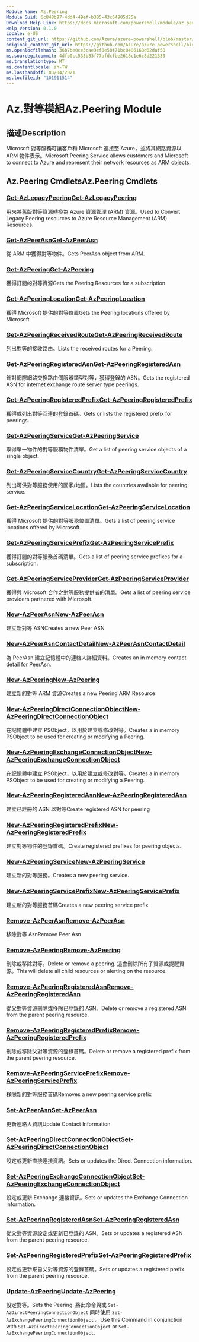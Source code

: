```yaml
---
Module Name: Az.Peering
Module Guid: 6c848b97-4dd4-49ef-b385-43c64905d25a
Download Help Link: https://docs.microsoft.com/powershell/module/az.peering.md
Help Version: 0.1.0
Locale: e-US
content_git_url: https://github.com/Azure/azure-powershell/blob/master/src/Peering/Peering/help/Az.Peering.md
original_content_git_url: https://github.com/Azure/azure-powershell/blob/master/src/Peering/Peering/help/Az.Peering.md
ms.openlocfilehash: 36b7be0ce3cae3ef0e58f71bc8486168d02daf50
ms.sourcegitcommit: 4dfb0cc533b83f77afdcfbe2618c1e6c8d221330
ms.translationtype: MT
ms.contentlocale: zh-TW
ms.lasthandoff: 03/04/2021
ms.locfileid: "101911514"
---
```

# <span data-ttu-id="6be07-101">Az.對等模組</span><span class="sxs-lookup"><span data-stu-id="6be07-101">Az.Peering Module</span></span>
## <span data-ttu-id="6be07-102">描述</span><span class="sxs-lookup"><span data-stu-id="6be07-102">Description</span></span>
<span data-ttu-id="6be07-103">Microsoft 對等服務可讓客戶和 Microsoft 連接至 Azure，並將其網路資源以 ARM 物件表示。</span><span class="sxs-lookup"><span data-stu-id="6be07-103">Microsoft Peering Service allows customers and Microsoft to connect to Azure and represent their network resources as ARM objects.</span></span>

## <span data-ttu-id="6be07-104">Az.Peering Cmdlets</span><span class="sxs-lookup"><span data-stu-id="6be07-104">Az.Peering Cmdlets</span></span>
### [<span data-ttu-id="6be07-105">Get-AzLegacyPeering</span><span class="sxs-lookup"><span data-stu-id="6be07-105">Get-AzLegacyPeering</span></span>](Get-AzLegacyPeering.md)
<span data-ttu-id="6be07-106">用來將舊版對等資源轉換為 Azure 資源管理 (ARM) 資源。</span><span class="sxs-lookup"><span data-stu-id="6be07-106">Used to Convert Legacy Peering resources to Azure Resource Management (ARM) Resources.</span></span> 

### [<span data-ttu-id="6be07-107">Get-AzPeerAsn</span><span class="sxs-lookup"><span data-stu-id="6be07-107">Get-AzPeerAsn</span></span>](Get-AzPeerAsn.md)
<span data-ttu-id="6be07-108">從 ARM 中獲得對等物件。</span><span class="sxs-lookup"><span data-stu-id="6be07-108">Gets PeerAsn object from ARM.</span></span>

### [<span data-ttu-id="6be07-109">Get-AzPeering</span><span class="sxs-lookup"><span data-stu-id="6be07-109">Get-AzPeering</span></span>](Get-AzPeering.md)
<span data-ttu-id="6be07-110">獲得訂閱的對等資源</span><span class="sxs-lookup"><span data-stu-id="6be07-110">Gets the Peering Resources for a subscription</span></span>

### [<span data-ttu-id="6be07-111">Get-AzPeeringLocation</span><span class="sxs-lookup"><span data-stu-id="6be07-111">Get-AzPeeringLocation</span></span>](Get-AzPeeringLocation.md)
<span data-ttu-id="6be07-112">獲得 Microsoft 提供的對等位置</span><span class="sxs-lookup"><span data-stu-id="6be07-112">Gets the Peering locations offered by Microsoft</span></span>

### [<span data-ttu-id="6be07-113">Get-AzPeeringReceivedRoute</span><span class="sxs-lookup"><span data-stu-id="6be07-113">Get-AzPeeringReceivedRoute</span></span>](Get-AzPeeringReceivedRoute.md)
<span data-ttu-id="6be07-114">列出對等的接收路由。</span><span class="sxs-lookup"><span data-stu-id="6be07-114">Lists the received routes for a Peering.</span></span>

### [<span data-ttu-id="6be07-115">Get-AzPeeringRegisteredAsn</span><span class="sxs-lookup"><span data-stu-id="6be07-115">Get-AzPeeringRegisteredAsn</span></span>](Get-AzPeeringRegisteredAsn.md)
<span data-ttu-id="6be07-116">針對網際網路交換路由伺服器類型對等，獲得登錄的 ASN。</span><span class="sxs-lookup"><span data-stu-id="6be07-116">Gets the registered ASN for internet exchange route server type peerings.</span></span>

### [<span data-ttu-id="6be07-117">Get-AzPeeringRegisteredPrefix</span><span class="sxs-lookup"><span data-stu-id="6be07-117">Get-AzPeeringRegisteredPrefix</span></span>](Get-AzPeeringRegisteredPrefix.md)
<span data-ttu-id="6be07-118">獲得或列出對等互連的登錄首碼。</span><span class="sxs-lookup"><span data-stu-id="6be07-118">Gets or lists the registered prefix for peerings.</span></span>

### [<span data-ttu-id="6be07-119">Get-AzPeeringService</span><span class="sxs-lookup"><span data-stu-id="6be07-119">Get-AzPeeringService</span></span>](Get-AzPeeringService.md)
<span data-ttu-id="6be07-120">取得單一物件的對等服務物件清單。</span><span class="sxs-lookup"><span data-stu-id="6be07-120">Get a list of peering service objects of a single object.</span></span>

### [<span data-ttu-id="6be07-121">Get-AzPeeringServiceCountry</span><span class="sxs-lookup"><span data-stu-id="6be07-121">Get-AzPeeringServiceCountry</span></span>](Get-AzPeeringServiceCountry.md)
<span data-ttu-id="6be07-122">列出可供對等服務使用的國家/地區。</span><span class="sxs-lookup"><span data-stu-id="6be07-122">Lists the countries available for peering service.</span></span>

### [<span data-ttu-id="6be07-123">Get-AzPeeringServiceLocation</span><span class="sxs-lookup"><span data-stu-id="6be07-123">Get-AzPeeringServiceLocation</span></span>](Get-AzPeeringServiceLocation.md)
<span data-ttu-id="6be07-124">獲得 Microsoft 提供的對等服務位置清單。</span><span class="sxs-lookup"><span data-stu-id="6be07-124">Gets a list of peering service locations offered by Microsoft.</span></span>

### [<span data-ttu-id="6be07-125">Get-AzPeeringServicePrefix</span><span class="sxs-lookup"><span data-stu-id="6be07-125">Get-AzPeeringServicePrefix</span></span>](Get-AzPeeringServicePrefix.md)
<span data-ttu-id="6be07-126">獲得訂閱的對等服務首碼清單。</span><span class="sxs-lookup"><span data-stu-id="6be07-126">Gets a list of peering service prefixes for a subscription.</span></span>

### [<span data-ttu-id="6be07-127">Get-AzPeeringServiceProvider</span><span class="sxs-lookup"><span data-stu-id="6be07-127">Get-AzPeeringServiceProvider</span></span>](Get-AzPeeringServiceProvider.md)
<span data-ttu-id="6be07-128">獲得與 Microsoft 合作之對等服務提供者的清單。</span><span class="sxs-lookup"><span data-stu-id="6be07-128">Gets a list of peering service providers partnered with Microsoft.</span></span>

### [<span data-ttu-id="6be07-129">New-AzPeerAsn</span><span class="sxs-lookup"><span data-stu-id="6be07-129">New-AzPeerAsn</span></span>](New-AzPeerAsn.md)
<span data-ttu-id="6be07-130">建立新對等 ASN</span><span class="sxs-lookup"><span data-stu-id="6be07-130">Creates a new Peer ASN</span></span> 

### [<span data-ttu-id="6be07-131">New-AzPeerAsnContactDetail</span><span class="sxs-lookup"><span data-stu-id="6be07-131">New-AzPeerAsnContactDetail</span></span>](New-AzPeerAsnContactDetail.md)
<span data-ttu-id="6be07-132">為 PeerAsn 建立記憶體中的連絡人詳細資料。</span><span class="sxs-lookup"><span data-stu-id="6be07-132">Creates an in memory contact detail for PeerAsn.</span></span> 

### [<span data-ttu-id="6be07-133">New-AzPeering</span><span class="sxs-lookup"><span data-stu-id="6be07-133">New-AzPeering</span></span>](New-AzPeering.md)
<span data-ttu-id="6be07-134">建立新的對等 ARM 資源</span><span class="sxs-lookup"><span data-stu-id="6be07-134">Creates a new Peering ARM Resource</span></span>

### [<span data-ttu-id="6be07-135">New-AzPeeringDirectConnectionObject</span><span class="sxs-lookup"><span data-stu-id="6be07-135">New-AzPeeringDirectConnectionObject</span></span>](New-AzPeeringDirectConnectionObject.md)
<span data-ttu-id="6be07-136">在記憶體中建立 PSObject，以用於建立或修改對等。</span><span class="sxs-lookup"><span data-stu-id="6be07-136">Creates a in memory PSObject to be used for creating or modifying a Peering.</span></span>

### [<span data-ttu-id="6be07-137">New-AzPeeringExchangeConnectionObject</span><span class="sxs-lookup"><span data-stu-id="6be07-137">New-AzPeeringExchangeConnectionObject</span></span>](New-AzPeeringExchangeConnectionObject.md)
<span data-ttu-id="6be07-138">在記憶體中建立 PSObject，以用於建立或修改對等。</span><span class="sxs-lookup"><span data-stu-id="6be07-138">Creates a in memory PSObject to be used for creating or modifying a Peering.</span></span>

### [<span data-ttu-id="6be07-139">New-AzPeeringRegisteredAsn</span><span class="sxs-lookup"><span data-stu-id="6be07-139">New-AzPeeringRegisteredAsn</span></span>](New-AzPeeringRegisteredAsn.md)
<span data-ttu-id="6be07-140">建立已註冊的 ASN 以對等</span><span class="sxs-lookup"><span data-stu-id="6be07-140">Create registered ASN for peering</span></span>

### [<span data-ttu-id="6be07-141">New-AzPeeringRegisteredPrefix</span><span class="sxs-lookup"><span data-stu-id="6be07-141">New-AzPeeringRegisteredPrefix</span></span>](New-AzPeeringRegisteredPrefix.md)
<span data-ttu-id="6be07-142">建立對等物件的登錄首碼。</span><span class="sxs-lookup"><span data-stu-id="6be07-142">Create registered prefixes for peering objects.</span></span>

### [<span data-ttu-id="6be07-143">New-AzPeeringService</span><span class="sxs-lookup"><span data-stu-id="6be07-143">New-AzPeeringService</span></span>](New-AzPeeringService.md)
<span data-ttu-id="6be07-144">建立新的對等服務。</span><span class="sxs-lookup"><span data-stu-id="6be07-144">Creates a new peering service.</span></span>

### [<span data-ttu-id="6be07-145">New-AzPeeringServicePrefix</span><span class="sxs-lookup"><span data-stu-id="6be07-145">New-AzPeeringServicePrefix</span></span>](New-AzPeeringServicePrefix.md)
<span data-ttu-id="6be07-146">建立新的對等服務首碼</span><span class="sxs-lookup"><span data-stu-id="6be07-146">Creates a new peering service prefix</span></span>

### [<span data-ttu-id="6be07-147">Remove-AzPeerAsn</span><span class="sxs-lookup"><span data-stu-id="6be07-147">Remove-AzPeerAsn</span></span>](Remove-AzPeerAsn.md)
<span data-ttu-id="6be07-148">移除對等 Asn</span><span class="sxs-lookup"><span data-stu-id="6be07-148">Remove Peer Asn</span></span>

### [<span data-ttu-id="6be07-149">Remove-AzPeering</span><span class="sxs-lookup"><span data-stu-id="6be07-149">Remove-AzPeering</span></span>](Remove-AzPeering.md)
<span data-ttu-id="6be07-150">刪除或移除對等。</span><span class="sxs-lookup"><span data-stu-id="6be07-150">Delete or remove a peering.</span></span> <span data-ttu-id="6be07-151">這會刪除所有子資源或提醒資源。</span><span class="sxs-lookup"><span data-stu-id="6be07-151">This will delete all child resources or alerting on the resource.</span></span>

### [<span data-ttu-id="6be07-152">Remove-AzPeeringRegisteredAsn</span><span class="sxs-lookup"><span data-stu-id="6be07-152">Remove-AzPeeringRegisteredAsn</span></span>](Remove-AzPeeringRegisteredAsn.md)
<span data-ttu-id="6be07-153">從父對等資源刪除或移除已登錄的 ASN。</span><span class="sxs-lookup"><span data-stu-id="6be07-153">Delete or remove a registered ASN from the parent peering resource.</span></span>

### [<span data-ttu-id="6be07-154">Remove-AzPeeringRegisteredPrefix</span><span class="sxs-lookup"><span data-stu-id="6be07-154">Remove-AzPeeringRegisteredPrefix</span></span>](Remove-AzPeeringRegisteredPrefix.md)
<span data-ttu-id="6be07-155">刪除或移除父對等資源的登錄首碼。</span><span class="sxs-lookup"><span data-stu-id="6be07-155">Delete or remove a registered prefix from the parent peering resource.</span></span>

### [<span data-ttu-id="6be07-156">Remove-AzPeeringServicePrefix</span><span class="sxs-lookup"><span data-stu-id="6be07-156">Remove-AzPeeringServicePrefix</span></span>](Remove-AzPeeringServicePrefix.md)
<span data-ttu-id="6be07-157">移除新的對等服務首碼</span><span class="sxs-lookup"><span data-stu-id="6be07-157">Removes a new peering service prefix</span></span>

### [<span data-ttu-id="6be07-158">Set-AzPeerAsn</span><span class="sxs-lookup"><span data-stu-id="6be07-158">Set-AzPeerAsn</span></span>](Set-AzPeerAsn.md)
<span data-ttu-id="6be07-159">更新連絡人資訊</span><span class="sxs-lookup"><span data-stu-id="6be07-159">Update Contact Information</span></span>

### [<span data-ttu-id="6be07-160">Set-AzPeeringDirectConnectionObject</span><span class="sxs-lookup"><span data-stu-id="6be07-160">Set-AzPeeringDirectConnectionObject</span></span>](Set-AzPeeringDirectConnectionObject.md)
<span data-ttu-id="6be07-161">設定或更新直接連接資訊。</span><span class="sxs-lookup"><span data-stu-id="6be07-161">Sets or updates the Direct Connection information.</span></span> 

### [<span data-ttu-id="6be07-162">Set-AzPeeringExchangeConnectionObject</span><span class="sxs-lookup"><span data-stu-id="6be07-162">Set-AzPeeringExchangeConnectionObject</span></span>](Set-AzPeeringExchangeConnectionObject.md)
<span data-ttu-id="6be07-163">設定或更新 Exchange 連接資訊。</span><span class="sxs-lookup"><span data-stu-id="6be07-163">Sets or updates the Exchange Connection information.</span></span> 

### [<span data-ttu-id="6be07-164">Set-AzPeeringRegisteredAsn</span><span class="sxs-lookup"><span data-stu-id="6be07-164">Set-AzPeeringRegisteredAsn</span></span>](Set-AzPeeringRegisteredAsn.md)
<span data-ttu-id="6be07-165">從父對等資源設定或更新已登錄的 ASN。</span><span class="sxs-lookup"><span data-stu-id="6be07-165">Sets or updates a registered ASN from the parent peering resource.</span></span>

### [<span data-ttu-id="6be07-166">Set-AzPeeringRegisteredPrefix</span><span class="sxs-lookup"><span data-stu-id="6be07-166">Set-AzPeeringRegisteredPrefix</span></span>](Set-AzPeeringRegisteredPrefix.md)
<span data-ttu-id="6be07-167">設定或更新來自父對等資源的登錄首碼。</span><span class="sxs-lookup"><span data-stu-id="6be07-167">Sets or updates a registered prefix from the parent peering resource.</span></span>

### [<span data-ttu-id="6be07-168">Update-AzPeering</span><span class="sxs-lookup"><span data-stu-id="6be07-168">Update-AzPeering</span></span>](Update-AzPeering.md)
<span data-ttu-id="6be07-169">設定對等。</span><span class="sxs-lookup"><span data-stu-id="6be07-169">Sets the Peering.</span></span> <span data-ttu-id="6be07-170">將此命令與或 `Set-AzDirectPeeringConnectionObject` 同時使用 `Set-AzExchangePeeringConnectionObject` 。</span><span class="sxs-lookup"><span data-stu-id="6be07-170">Use this Command in conjunction with `Set-AzDirectPeeringConnectionObject` or `Set-AzExchangePeeringConnectionObject`.</span></span>

